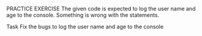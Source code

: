 PRACTICE EXERCISE
The given code is expected to log the user name and age to the console. Something is wrong with the statements.

Task
Fix the bugs to log the user name and age to the console
